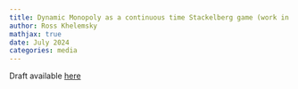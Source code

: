 ```yaml
---
title: Dynamic Monopoly as a continuous time Stackelberg game (work in progress) (work in progress)
author: Ross Khelemsky
mathjax: true
date: July 2024
categories: media
---
```

Draft available [here](https://github.com/user-attachments/files/16515938/Dynamic_monopolistic_equilibrium_as_a_stackelberg_game.2.pdf)

